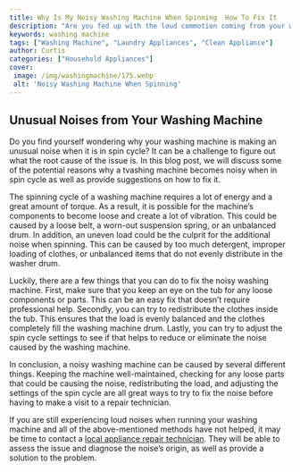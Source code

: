 ```yaml
---
title: Why Is My Noisy Washing Machine When Spinning  How To Fix It
description: "Are you fed up with the loud commotion coming from your washing machine when it spins Learn practical methods on how to identify and fix the cause of this disturbance in this blog post"
keywords: washing machine
tags: ["Washing Machine", "Laundry Appliances", "Clean Appliance"]
author: Curtis
categories: ["Household Appliances"]
cover: 
 image: /img/washingmachine/175.webp
 alt: 'Noisy Washing Machine When Spinning'
---
```

## Unusual Noises from Your Washing Machine

Do you find yourself wondering why your washing machine is making an unusual noise when it is in spin cycle? It can be a challenge to figure out what the root cause of the issue is. In this blog post, we will discuss some of the potential reasons why a tvashing machine becomes noisy when in spin cycle as well as provide suggestions on how to fix it. 

The spinning cycle of a washing machine requires a lot of energy and a great amount of torque. As a result, it is possible for the machine’s components to become loose and create a lot of vibration. This could be caused by a loose belt, a worn-out suspension spring, or an unbalanced drum. In addition, an uneven load could be the culprit for the additional noise when spinning. This can be caused by too much detergent, improper loading of clothes, or unbalanced items that do not evenly distribute in the washer drum. 

Luckily, there are a few things that you can do to fix the noisy washing machine. First, make sure that you keep an eye on the tub for any loose components or parts. This can be an easy fix that doesn’t require professional help. Secondly, you can try to redistribute the clothes inside the tub. This ensures that the load is evenly balanced and the clothes completely fill the washing machine drum. Lastly, you can try to adjust the spin cycle settings to see if that helps to reduce or eliminate the noise caused by the washing machine. 

In conclusion, a noisy washing machine can be caused by several different things. Keeping the machine well-maintained, checking for any loose parts that could be causing the noise, redistributing the load, and adjusting the settings of the spin cycle are all great ways to try to fix the noise before having to make a visit to a repair technician. 

If you are still experiencing loud noises when running your washing machine and all of the above-mentioned methods have not helped, it may be time to contact a [local appliance repair technician](./pages/appliance-repair-technicians). They will be able to assess the issue and diagnose the noise’s origin, as well as provide a solution to the problem.
